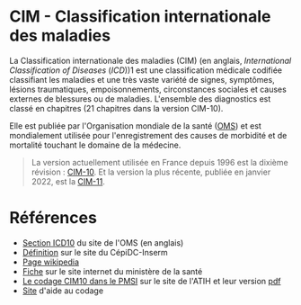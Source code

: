 # CIM - Classification internationale des maladies
<!-- SPDX-License-Identifier: MPL-2.0 -->

La Classification internationale des maladies (CIM) (en anglais, *International Classification of Diseases* (*ICD*))1 est une classification médicale codifiée classifiant les maladies et une très vaste variété de signes, symptômes, lésions traumatiques, empoisonnements, circonstances sociales et causes externes de blessures ou de maladies. L'ensemble des diagnostics est classé en chapitres (21 chapitres dans la version CIM-10).

Elle est publiée par l'Organisation mondiale de la santé ([OMS](OMS.md)) et est mondialement utilisée pour l'enregistrement des causes de morbidité et de mortalité touchant le domaine de la médecine.

> La version actuellement utilisée en France depuis 1996 est la dixième révision : [CIM-10](https://icd.who.int/browse10/2019/en). Et la version la plus récente, publiée en janvier 2022, est la [CIM-11](https://icd.who.int/browse/2024-01/mms/en).

# Références

- [Section ICD10](https://icd.who.int/browse10/2019/en) du site de l'OMS (en anglais)
- [Définition](https://www.cepidc.inserm.fr/causes-medicales-de-deces/classification-internationale-des-maladies-cim) sur le site du CépiDC-Inserm
- [Page wikipedia](https://fr.wikipedia.org/wiki/Classification_internationale_des_maladies)
- [Fiche](https://solidarites-sante.gouv.fr/professionnels/gerer-un-etablissement-de-sante-medico-social/financement/financement-des-etablissements-de-sante-10795/financement-des-etablissements-de-sante-glossaire/article/classification-internationale-des-maladies-cim) sur le site internet du ministère de la santé
- [Le codage CIM10 dans le PMSI](https://www.atih.sante.fr/cim-10-fr-2022-usage-pmsi) sur le site de l'ATIH et leur version [pdf](https://www.atih.sante.fr/sites/default/files/public/content/4216/cim-10-fr_2022_a_usage_pmsi.pdf)
- [Site](https://www.aideaucodage.fr/cim) d'aide au codage